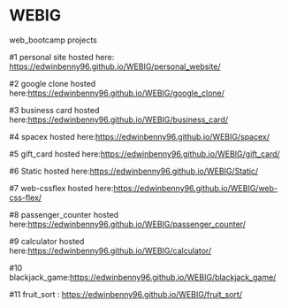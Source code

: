 # WEBIG

web_bootcamp projects

#1 personal site hosted here: https://edwinbenny96.github.io/WEBIG/personal_website/

#2 google clone hosted here:https://edwinbenny96.github.io/WEBIG/google_clone/

#3 business card hosted here:https://edwinbenny96.github.io/WEBIG/business_card/

#4 spacex hosted here:https://edwinbenny96.github.io/WEBIG/spacex/

#5 gift_card hosted here:https://edwinbenny96.github.io/WEBIG/gift_card/

#6 Static hosted here:https://edwinbenny96.github.io/WEBIG/Static/

#7 web-cssflex hosted here:https://edwinbenny96.github.io/WEBIG/web-css-flex/

#8 passenger_counter hosted here:https://edwinbenny96.github.io/WEBIG/passenger_counter/

#9 calculator hosted here:https://edwinbenny96.github.io/WEBIG/calculator/

#10 blackjack_game:https://edwinbenny96.github.io/WEBIG/blackjack_game/

#11 fruit_sort : https://edwinbenny96.github.io/WEBIG/fruit_sort/


